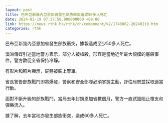 ```yaml
---
layout: post
title: 巴布亞新幾內亞恩加省發生部族衝突造成50多人死亡
date: 2024-02-19 07:37:58.000000000 +08:00
link: https://news.rthk.hk/rthk/ch/component/k2/1740862-20240219.htm
categories: rthk
---
```


巴布亞新幾內亞恩加省發生部族衝突，據報造成至少50多人死亡。

澳洲傳媒引述當地警方表示，部分人被槍殺，形容是當地近年最大規模的屠殺事件。警方敦促全省保持冷靜。

有影片和照片顯示，屍體被裝上警車。

省長警告部族戰鬥即將爆發，警察和安全部隊必須掌握主動，評估局勢並採取適當行動。

面對不斷升級的部族戰鬥，當局去年封鎖恩加省數個月，警方一直試圖阻止槍支和彈藥流入。

據了解，去年當地亦發生部族衝突，造成60多人死亡。
